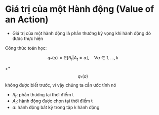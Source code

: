 <!--
layout: default
title: K-Armed Bandit
---

<script type="text/javascript" async
  src="https://cdn.jsdelivr.net/npm/mathjax@3/es5/tex-mml-chtml.js">
</script>

<style>
mjx-container {
  font-size: 10000% !important;
}
</style>
-->

# Giá trị của một Hành động (Value of an Action)

* Giá trị của một hành động là phần thưởng kỳ vọng khi hành động đó được thực hiện

Công thức toán học:

$$q_*(a) = \mathbb{E}[R_t | A_t = a], \quad \forall a \in 1, ..., k$$

+* $$q_*(a)$$ không được biết trước, vì vậy chúng ta cần ước tính nó
+ $R_t$: phần thưởng tại thời điểm t
+ $A_t$: hành động được chọn tại thời điểm t
+ $a$: hành động bất kỳ trong tập k hành động

